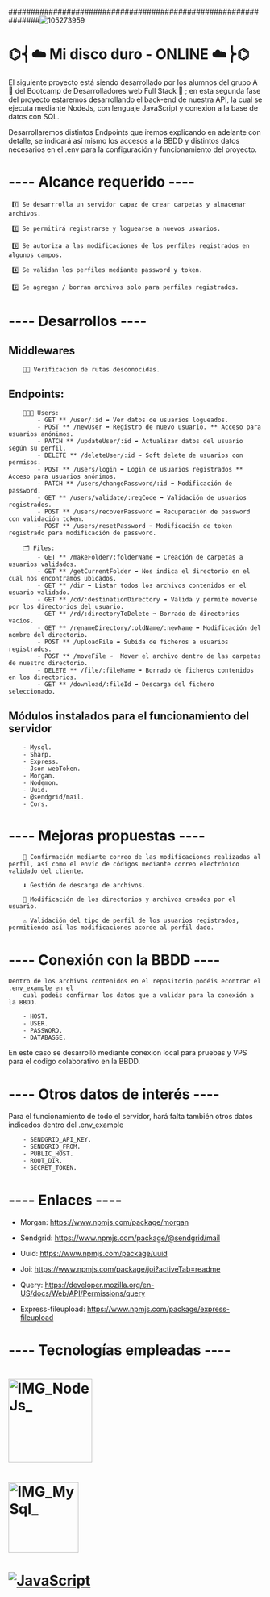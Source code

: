 ###############################################################![105273959](https://github.com/rto1991/proyecto02-Hack-a-Boss/assets/123706095/f2639fa5-e410-4ad5-b59e-98d9b24cf7e1)


#                                                       ⌬⎨☁️ Mi disco duro - ONLINE ☁️⎬⌬

El siguiente proyecto está siendo desarrollado por los alumnos del grupo A 📝 del Bootcamp de
Desarrolladores web Full Stack 👾 ; en esta segunda fase del proyecto estaremos desarrollando
el back-end de nuestra API, la cual se ejecuta mediante NodeJs, con lenguaje JavaScript y
conexion a la base de datos con SQL.

Desarrollaremos distintos Endpoints que iremos explicando en adelante con detalle, se indicará así mismo los accesos a la BBDD y distintos datos necesarios en el .env para la configuración y funcionamiento del proyecto.

#  ---- Alcance requerido ----

     1️⃣ Se desarrrolla un servidor capaz de crear carpetas y almacenar archivos.

     2️⃣ Se permitirá registrarse y loguearse a nuevos usuarios.

     3️⃣ Se autoriza a las modificaciones de los perfiles registrados en algunos campos.

     4️⃣ Se validan los perfiles mediante password y token.

     5️⃣ Se agregan / borran archivos solo para perfiles registrados.

# ---- Desarrollos ----

## Middlewares
        🤷🏼 Verificacion de rutas desconocidas.

## Endpoints:

        🧑🏻‍💻 Users:
            - GET ** /user/:id ➡️ Ver datos de usuarios logueados.
            - POST ** /newUser ➡️ Registro de nuevo usuario. ** Acceso para usuarios anónimos.
            - PATCH ** /updateUser/:id ➡️ Actualizar datos del usuario según su perfil.
            - DELETE ** /deleteUser/:id ➡️ Soft delete de usuarios con permisos.
            - POST ** /users/login ➡️ Login de usuarios registrados ** Acceso para usuarios anónimos.
            - PATCH ** /users/changePassword/:id ➡️ Modificación de password.
            - GET ** /users/validate/:regCode ➡️ Validación de usuarios registrados.
            - POST ** /users/recoverPassword ➡️ Recuperación de password con validación token.
            - POST ** /users/resetPassword ➡️ Modificación de token registrado para modificación de password.

        🗂️ Files:
            - GET ** /makeFolder/:folderName ➡️ Creación de carpetas a usuarios validados.
            - GET ** /getCurrentFolder ➡️ Nos indica el directorio en el cual nos encontramos ubicados.
            - GET ** /dir ➡️ Listar todos los archivos contenidos en el usuario validado.
            - GET ** /cd/:destinationDirectory ➡️ Valida y permite moverse por los directorios del usuario.
            - GET ** /rd/:directoryToDelete ➡️ Borrado de directorios vacíos.
            - GET ** /renameDirectory/:oldName/:newName ➡️ Modificación del nombre del directorio.
            - POST ** /uploadFile ➡️ Subida de ficheros a usuarios registrados.
            - POST ** /moveFile ➡️  Mover el archivo dentro de las carpetas de nuestro directorio.
            - DELETE ** /file/:fileName ➡️ Borrado de ficheros contenidos en los directorios.
            - GET ** /download/:fileId ➡️ Descarga del fichero seleccionado.

## Módulos instalados para el funcionamiento del servidor
        - Mysql.
        - Sharp.
        - Express.
        - Json webToken.
        - Morgan.
        - Nodemon.
        - Uuid.
        - @sendgrid/mail.
        - Cors.



# ---- Mejoras propuestas ----

        📨 Confirmación mediante correo de las modificaciones realizadas al perfil, así como el envío de códigos mediante correo electrónico validado del cliente.

        ⬇️ Gestión de descarga de archivos.

        📂 Modificación de los directorios y archivos creados por el usuario.

        ⚠ Validación del tipo de perfil de los usuarios registrados, permitiendo así las modificaciones acorde al perfil dado.

# ---- Conexión con la BBDD ----

    Dentro de los archivos contenidos en el repositorio podéis econtrar el .env_example en el
        cual podeis confirmar los datos que a validar para la conexión a la BBDD. 

        - HOST.
        - USER.
        - PASSWORD.
        - DATABASSE.
        
En este caso se desarrolló mediante conexion local para pruebas y VPS para el codigo
colaborativo en la BBDD.


# ---- Otros datos de interés ----

Para el funcionamiento de todo el servidor, hará falta también otros datos indicados dentro del .env_example

        - SENDGRID_API_KEY.
        - SENDGRID_FROM.
        - PUBLIC_HOST.
        - ROOT_DIR.
        - SECRET_TOKEN.



# ---- Enlaces ----

- Morgan: https://www.npmjs.com/package/morgan

- Sendgrid: https://www.npmjs.com/package/@sendgrid/mail

- Uuid: https://www.npmjs.com/package/uuid

- Joi: https://www.npmjs.com/package/joi?activeTab=readme

- Query: https://developer.mozilla.org/en-US/docs/Web/API/Permissions/query

- Express-fileupload: https://www.npmjs.com/package/express-fileupload


# ---- Tecnologías empleadas ----


# <img width="166" alt="IMG_NodeJs_" src="https://user-images.githubusercontent.com/123706095/236196535-2783aca6-aaee-4675-8501-f35ee35d1a5b.png">


# <img width="139" alt="IMG_MySql_" src="https://user-images.githubusercontent.com/123706095/236196551-452673a1-6f0e-4693-8c37-8fbbb3067788.png">

# [![JavaScript](https://img.shields.io/badge/JavaScript-F7DF1E?style=for-the-badge&logo=javascript&logoColor=white&labelColor=101010)]()




